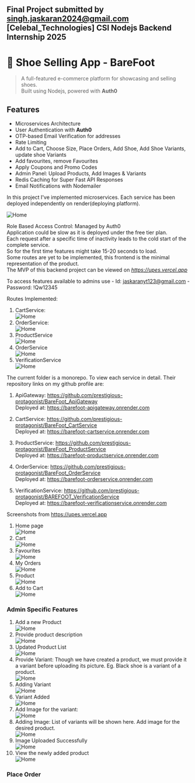 ## Final Project submitted by singh.jaskaran2024@gmail.com [Celebal_Technologies] CSI Nodejs Backend Internship 2025

# 👟 Shoe Selling App - BareFoot

> A full-featured e-commerce platform for showcasing and selling shoes.  
> Built using Nodejs, powered with **Auth0**

## Features

- Microservices Architecture
- User Authentication with **Auth0**
- OTP-based Email Verification for addresses
- Rate Limiting
- Add to Cart, Choose Size, Place Orders, Add Shoe, Add Shoe Variants, update shoe Variants
- Add favourites, remove Favourites
- Apply Coupons and Promo Codes
- Admin Panel: Upload Products, Add Images & Variants
- Redis Caching for Super Fast API Responses
- Email Notifications with Nodemailer

In this project I've implemented microservices. Each service has been deployed independently on render(deploying platform).

![Home](./assets/image01.png)

Role Based Access Control: Managed by Auth0 </br>
Application could be slow as it is deployed under the free tier plan. <br/>
Each request after a specific time of inactivity leads to the cold start of the complete service. <br/>
So for the first time features might take 15-20 seconds to load. <br/>
Some routes are yet to be implemented, this frontend is the minimal representation of the product. </br>
The MVP of this backend project can be viewed on <i>https://upes.vercel.app</i>

To access features available to admins use - Id: jaskaranyt123@gmail.com - Password: !Qw12345

Routes Implemented:

1. CartService:</br>
   ![Home](./assets/image02.png)
2. OrderService:</br>
   ![Home](./assets/image03.png)
3. ProductService</br>
   ![Home](./assets/image03.png)
4. OrderService</br>
   ![Home](./assets/image04.png)
5. VerificationService</br>
   ![Home](./assets/image05.png)

The current folder is a monorepo. To view each service in detail. Their repository links on my github profile are:

1. ApiGateway: https://github.com/prestigious-protagonist/BareFoot_ApiGateway </br>
   Deployed at: https://barefoot-apigateway.onrender.com</br>

2. CartService: https://github.com/prestigious-protagonist/BareFoot_CartService</br>
   Deployed at: https://barefoot-cartservice.onrender.com</br>

3. ProductService: https://github.com/prestigious-protagonist/BareFoot_ProductService</br>
   Deployed at: https://barefoot-productservice.onrender.com</br>

4. OrderService: https://github.com/prestigious-protagonist/BareFoot_OrderService</br>
   Deployed at: https://barefoot-orderservice.onrender.com</br>

5. VerificationService: https://github.com/prestigious-protagonist/BAREFOOT_VerificationService</br>
   Deployed at: https://barefoot-verificationservice.onrender.com
   </br>

Screenshots from https://upes.vercel.app

1. Home page</br>
   ![Home](./assets/home.png)</br>
2. Cart</br>
   ![Home](./assets/cart.png)</br>
3. Favourites</br>
   ![Home](./assets/favourites.png)</br>
4. My Orders</br>
   ![Home](./assets/orders.png)</br>
5. Product</br>
   ![Home](./assets/product.png)</br>
6. Add to Cart</br>
   ![Home](./assets/Add2Cart.png)</br>

### Admin Specific Features

1. Add a new Product</br>
   ![Home](./assets/AddnewProduct.png)</br>
2. Provide product description</br>
   ![Home](./assets/AddProd1.png)</br>
3. Updated Product List</br>
   ![Home](./assets/Addprod2.png)</br>
4. Provide Variant: Though we have created a product, we must provide it a variant before uploading its picture. Eg. Black shoe is a variant of a product.</br>
   ![Home](./assets/options.png)</br>
5. Adding Variant</br>
   ![Home](./assets/addVariant.png)</br>
6. Variant Added</br>
   ![Home](./assets/VariantAdded.png)</br>
7. Add Image for the variant:</br>
   ![Home](./assets/options.png)</br>
8. Adding Image: List of variants will be shown here. Add image for the desired product.</br>
   ![Home](./assets/imageUpload1.png)</br>
9. Image Uploaded Successfully</br>
   ![Home](./assets/image2.png)</br>
10. View the newly added product</br>
    ![Home](./assets/newProd.png)</br>

### Place Order
